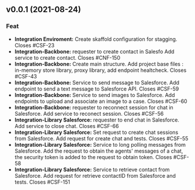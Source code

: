
<a name="v0.0.1"></a>
## v0.0.1 (2021-08-24)

### Feat

* **Integration Enviroment:** Create skaffold configuration for stagging. Closes #CSF-23
* **Integration-Backbone:** requester  to create  contact  in  Salesfo Add service to create contact. Closes #CNF-150
* **Integration-Backbone:** Create main structure. Add project  base files : in-memory store library, proxy library, add endpoint healtcheck. Closes #CSF-43
* **Integration-Backbone:** Service to send message to Salesforce. Add endpoint to send a text message to Salesforce API. Closes #CSF-59
* **Integration-Backbone:** Service to send images to Salesforce. Add endpoints to upload and associate an image to a case. Closes #CSF-60
* **Integration-Backbone:** requester  to reconnect session for chat in  Salesforce. Add service to reconect session. Closes #CSF-56
* **Integration-Library Salesforce:** requester  to end  chat  in  Salesforce. Add service to close chat. Closes #CSF-66
* **Integration-Library Salesforce:** Set request to create chat sessions from Salesforce. Add request for create chat and tests. Closes #CSF-55
* **Integration-Library Salesforce:** Service to long polling messages from Salesforce. Add the request to obtain the agents' messages  of a chat, the security token is added to the request to obtain token. Closes #CSF-58
* **Integration-Library Salesforce:** Service to retrieve contact from Salesforce. Add request for retrieve contactID from Salesforce and tests. Closes #CSF-151

